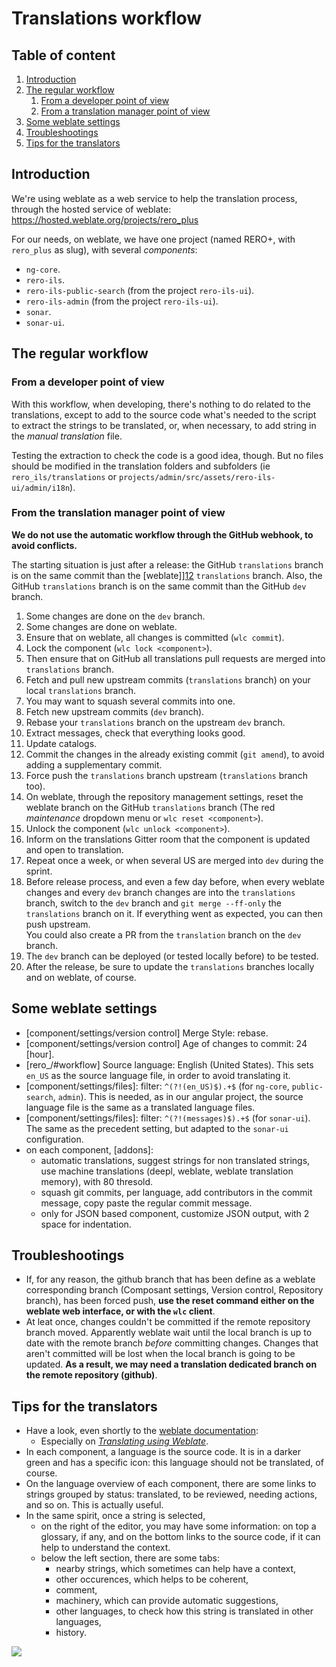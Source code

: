 # Translations workflow

## Table of content

1. [Introduction][6]
1. [The regular workflow][3]
   1. [From a developer point of view][13]
   1. [From a translation manager point of view][14]
1. [Some weblate settings][5]
1. [Troubleshootings][11]
1. [Tips for the translators][8]

## Introduction

We're using weblate as a web service to help the translation process, through
the hosted service of weblate: <https://hosted.weblate.org/projects/rero_plus>

For our needs, on weblate, we have one project (named RERO+, with `rero_plus`
as slug), with several *components*:

- `ng-core`.
- `rero-ils`.
- `rero-ils-public-search` (from the project `rero-ils-ui`).
- `rero-ils-admin` (from the project `rero-ils-ui`).
- `sonar`.
- `sonar-ui`.

## The regular workflow

### From a developer point of view

With this workflow, when developing, there's nothing to do related to the
translations, except to add to the source code what's needed to the script to
extract the strings to be translated, or, when necessary, to add string in the
*manual translation* file.

Testing the extraction to check the code is a good idea, though. But no files
should be modified in the translation folders and subfolders (ie
`rero_ils/translations` or `projects/admin/src/assets/rero-ils-ui/admin/i18n`).

### From the translation manager point of view

**We do not use the automatic workflow through the GitHub webhook, to avoid
conflicts.**

The starting situation is just after a release: the GitHub `translations` branch
is on the same commit than the [weblate]][12] `translations` branch. Also, the
GitHub `translations` branch is on the same commit than the GitHub `dev`
branch.

1. Some changes are done on the `dev` branch.
1. Some changes are done on weblate.
1. Ensure that on weblate, all changes is committed (`wlc commit`).
1. Lock the component (`wlc lock <component>`).
1. Then ensure that on GitHub all translations pull requests are merged into
   `translations` branch.
1. Fetch and pull new upstream commits (`translations` branch) on your local
   `translations` branch.
1. You may want to squash several commits into one.
1. Fetch new upstream commits (`dev` branch).
1. Rebase your `translations` branch on the upstream `dev` branch.
1. Extract messages, check that everything looks good.
1. Update catalogs.
1. Commit the changes in the already existing commit (`git amend`), to avoid
   adding a supplementary commit.
1. Force push the `translations` branch upstream (`translations` branch too).
1. On weblate, through the repository management settings, reset the weblate
   branch on the GitHub `translations` branch (The red *maintenance* dropdown
   menu or `wlc reset <component>`).
1. Unlock the component (`wlc unlock <component>`).
1. Inform on the translations Gitter room that the component is updated and
   open to translation.
1. Repeat once a week, or when several US are merged into `dev` during the
   sprint.
1. Before release process, and even a few day before, when every weblate
   changes and every `dev` branch changes are into the `translations` branch,
   switch to the `dev` branch and `git merge --ff-only` the `translations`
   branch on it. If everything went as expected, you can then push upstream. \
   You could also create a PR from the `translation` branch on the `dev`
   branch.
1. The `dev` branch can be deployed (or tested locally before) to be tested.
1. After the release, be sure to update the `translations` branches locally and
   on weblate, of course.

## Some weblate settings

- [component/settings/version control] Merge Style: rebase.
- [component/settings/version control] Age of changes to commit: 24 [hour].
- [rero_/#workflow] Source language: English (United States). This sets `en_US`
  as the source language file, in order to avoid translating it.
- [component/settings/files]: filter: `^(?!(en_US)$).+$` (for `ng-core`,
  `public-search`, `admin`). This is needed, as in our angular project, the
  source language file is the same as a translated language files.
- [component/settings/files]: filter: `^(?!(messages)$).+$` (for `sonar-ui`).
  The same as the precedent setting, but adapted to the `sonar-ui`
  configuration.
- on each component, [addons]:
  - automatic translations, suggest strings for non translated strings, use
    machine translations (deepl, weblate, weblate translation memory), with
    80 thresold.
  - squash git commits, per language, add contributors in the commit message,
    copy paste the regular commit message.
  - only for JSON based component, customize JSON output, with 2 space for
      indentation.

## Troubleshootings

- If, for any reason, the github branch that has been define as a weblate
  corresponding branch (Composant settings, Version control, Repository
  branch), has been forced push, **use the reset command either on the weblate
  web interface, or with the `wlc` client**.
- At leat once, changes couldn't be committed if the remote repository branch
  moved. Apparently weblate wait until the local branch is up to date with the
  remote branch *before* committing changes. Changes that aren't committed will
  be lost when the local branch is going to be updated. **As a result, we may
  need a translation dedicated branch on the remote repository (github)**.

## Tips for the translators

- Have a look, even shortly to the [weblate documentation][9]:
  - Especially on [*Translating using Weblate*][10].
- In each component, a language is the source code. It is in a darker green and
  has a specific icon: this language should not be translated, of course.
- On the language overview of each component, there are some links to strings
  grouped by status: translated, to be reviewed, needing actions, and so on.
  This is actually useful.
- In the same spirit, once a string is selected,
  - on the right of the editor, you may have some information: on top a
    glossary, if any, and on the bottom links to the source code, if it can
    help to understand the context.
  - below the left section, there are some tabs:
    - nearby strings, which sometimes can help have a context,
    - other occurences, which helps to be coherent,
    - comment,
    - machinery, which can provide automatic suggestions,
    - other languages, to check how this string is translated in other
      languages,
    - history.

![](intro_weblate.jpg)

[1]: https://docs.weblate.org/en/latest/admin/continuous.html#automatically-receiving-changes-from-github
[2]: https://docs.weblate.org/en/latest/admin/continuous.html#avoiding-merge-conflicts
[3]: #the-regular-workflow
[4]: https://docs.weblate.org/en/latest/wlc.html
[5]: #some-weblate-settings
[6]: #introduction
[7]: #the-very-first-time
[8]: #tips-for-the-translators
[9]: https://docs.weblate.org
[10]: https://docs.weblate.org/en/latest/user/translating.html
[11]: #troubleshootings
[12]: https://hosted.weblate.org/projects/rero_plus/
[13]: #from-a-developer-point-of-view
[14]: #from-a-translation-manager-point-of-view
